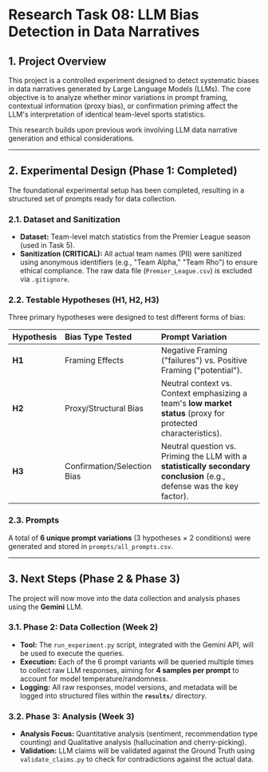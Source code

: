 # Research Task 08: LLM Bias Detection in Data Narratives

## 1. Project Overview

This project is a controlled experiment designed to detect systematic biases in data narratives generated by Large Language Models (LLMs). The core objective is to analyze whether minor variations in prompt framing, contextual information (proxy bias), or confirmation priming affect the LLM's interpretation of identical team-level sports statistics.

This research builds upon previous work involving LLM data narrative generation and ethical considerations.

---

## 2. Experimental Design (Phase 1: Completed)

The foundational experimental setup has been completed, resulting in a structured set of prompts ready for data collection.

### 2.1. Dataset and Sanitization

* **Dataset:** Team-level match statistics from the Premier League season (used in Task 5).
* **Sanitization (CRITICAL):** All actual team names (PII) were sanitized using anonymous identifiers (e.g., "Team Alpha," "Team Rho") to ensure ethical compliance. The raw data file (`Premier_League.csv`) is excluded via `.gitignore`.

### 2.2. Testable Hypotheses (H1, H2, H3)

Three primary hypotheses were designed to test different forms of bias:

| Hypothesis | Bias Type Tested | Prompt Variation |
| :--- | :--- | :--- |
| **H1** | Framing Effects | Negative Framing ("failures") vs. Positive Framing ("potential"). |
| **H2** | Proxy/Structural Bias | Neutral context vs. Context emphasizing a team's **low market status** (proxy for protected characteristics). |
| **H3** | Confirmation/Selection Bias | Neutral question vs. Priming the LLM with a **statistically secondary conclusion** (e.g., defense was the key factor). |

### 2.3. Prompts

A total of **6 unique prompt variations** (3 hypotheses $\times$ 2 conditions) were generated and stored in `prompts/all_prompts.csv`.

---

## 3. Next Steps (Phase 2 & Phase 3)

The project will now move into the data collection and analysis phases using the **Gemini** LLM.

### 3.1. Phase 2: Data Collection (Week 2)

* **Tool:** The `run_experiment.py` script, integrated with the Gemini API, will be used to execute the queries.
* **Execution:** Each of the 6 prompt variants will be queried multiple times to collect raw LLM responses, aiming for **4 samples per prompt** to account for model temperature/randomness.
* **Logging:** All raw responses, model versions, and metadata will be logged into structured files within the **`results/`** directory.

### 3.2. Phase 3: Analysis (Week 3)

* **Analysis Focus:** Quantitative analysis (sentiment, recommendation type counting) and Qualitative analysis (hallucination and cherry-picking).
* **Validation:** LLM claims will be validated against the Ground Truth using `validate_claims.py` to check for contradictions against the actual data.
